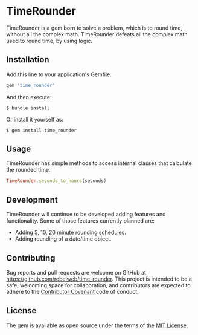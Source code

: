 # TimeRounder

TimeRounder is a gem born to solve a problem, which is to round time, without all the complex math. TimeRounder defeats all the complex math used to round time, by using logic.

## Installation

Add this line to your application's Gemfile:

```ruby
gem 'time_rounder'
```

And then execute:

    $ bundle install

Or install it yourself as:

    $ gem install time_rounder

## Usage

TimeRounder has simple methods to access internal classes that calculate the rounded time.

```ruby
TimeRounder.seconds_to_hours(seconds)
```

## Development

TimeRounder will continue to be developed adding features and functionality. Some of those features currently planned are:

- Adding 5, 10, 20 minute rounding schedules.
- Adding rounding of a date/time object.

## Contributing

Bug reports and pull requests are welcome on GitHub at https://github.com/rebelweb/time_rounder. This project is intended to be a safe, welcoming space for collaboration, and contributors are expected to adhere to the [Contributor Covenant](contributor-covenant.org) code of conduct.


## License

The gem is available as open source under the terms of the [MIT License](http://opensource.org/licenses/MIT).
